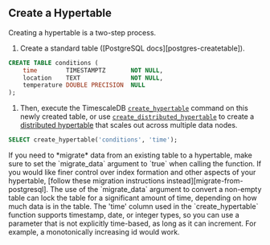 ## Create a Hypertable

Creating a hypertable is a two-step process.
<!-- add steps format?-->
1. Create a standard table ([PostgreSQL docs][postgres-createtable]).
```sql
CREATE TABLE conditions (
    time        TIMESTAMPTZ       NOT NULL,
    location    TEXT              NOT NULL,
    temperature DOUBLE PRECISION  NULL
);
```

1. Then, execute the TimescaleDB
[`create_hypertable`][create_hypertable] command on this newly created
table, or use
[`create_distributed_hypertable`][create_distributed_hypertable] to
create a [distributed hypertable][using-distributed-hypertables] that
scales out across multiple data nodes.

```sql
SELECT create_hypertable('conditions', 'time');
```

<highlight type="tip">
If you need to *migrate* data from an existing table to a hypertable, make
sure to set the `migrate_data` argument to `true` when calling the function.
If you would like finer control over index formation and other aspects
of your hypertable, [follow these migration instructions instead][migrate-from-postgresql].
</highlight>

<highlight type="warning">
The use of the `migrate_data` argument to convert a non-empty table can
lock the table for a significant amount of time, depending on how much data is
in the table.
</highlight>

<highlight type="tip">
The 'time' column used in the `create_hypertable` function supports
timestamp, date, or integer types, so you can use a parameter that is not
explicitly time-based, as long as it can increment.  For example, a
monotonically increasing id would work.
</highlight>


[create_hypertable]: /api-reference/:currentVersion:/hypertables-and-chunks/create_hypertable
[create_distributed_hypertable]: /api-reference/:currentVersion:/distributed-hypertables/create_distributed_hypertable
[using-distributed-hypertables]: /how-to-guides/distributed-hypertables
[migrate-from-postgresql]: /how-to-guides/migrate-existing-data
